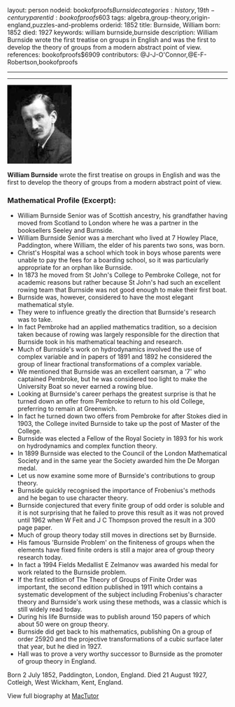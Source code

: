 layout: person
nodeid: bookofproofs$Burnside
categories: history,19th-century
parentid: bookofproofs$603
tags: algebra,group-theory,origin-england,puzzles-and-problems
orderid: 1852
title: Burnside, William
born: 1852
died: 1927
keywords: william burnside,burnside
description: William Burnside wrote the first treatise on groups in English and was the first to develop the theory of groups from a modern abstract point of view.
references: bookofproofs$6909
contributors: @J-J-O'Connor,@E-F-Robertson,bookofproofs

---



---

![Burnside.jpg](https://github.com/bookofproofs/bookofproofs.github.io/blob/main/_sources/_assets/images/portraits/Burnside.jpg?raw=true)

**William Burnside** wrote the first treatise on groups in English and was the first to develop the theory of groups from a modern abstract point of view.

### Mathematical Profile (Excerpt):
* William Burnside Senior was of Scottish ancestry, his grandfather having moved from Scotland to London where he was a partner in the booksellers Seeley and Burnside.
* William Burnside Senior was a merchant who lived at 7 Howley Place, Paddington, where William, the elder of his parents two sons, was born.
* Christ's Hospital was a school which took in boys whose parents were unable to pay the fees for a boarding school, so it was particularly appropriate for an orphan like Burnside.
* In 1873 he moved from St John's College to Pembroke College, not for academic reasons but rather because St John's had such an excellent rowing team that Burnside was not good enough to make their first boat.
* Burnside was, however, considered to have the most elegant mathematical style.
* They were to influence greatly the direction that Burnside's research was to take.
* In fact Pembroke had an applied mathematics tradition, so a decision taken because of rowing was largely responsible for the direction that Burnside took in his mathematical teaching and research.
* Much of Burnside's work on hydrodynamics involved the use of complex variable and in papers of 1891 and 1892 he considered the group of linear fractional transformations of a complex variable.
* We mentioned that Burnside was an excellent oarsman, a '7' who captained Pembroke, but he was considered too light to make the University Boat so never earned a rowing blue.
* Looking at Burnside's career perhaps the greatest surprise is that he turned down an offer from Pembroke to return to his old College, preferring to remain at Greenwich.
* In fact he turned down two offers from Pembroke for after Stokes died in 1903, the College invited Burnside to take up the post of Master of the College.
* Burnside was elected a Fellow of the Royal Society in 1893 for his work on hydrodynamics and complex function theory.
* In 1899 Burnside was elected to the Council of the London Mathematical Society and in the same year the Society awarded him the De Morgan medal.
* Let us now examine some more of Burnside's contributions to group theory.
* Burnside quickly recognised the importance of Frobenius's methods and he began to use character theory.
* Burnside conjectured that every finite group of odd order is soluble and it is not surprising that he failed to prove this result as it was not proved until 1962 when W Feit and J C Thompson proved the result in a 300 page paper.
* Much of group theory today still moves in directions set by Burnside.
* His famous 'Burnside Problem' on the finiteness of groups when the elements have fixed finite orders is still a major area of group theory research today.
* In fact a 1994 Fields Medallist E Zelmanov was awarded his medal for work related to the Burnside problem.
* If the first edition of The Theory of Groups of Finite Order was important, the second edition published in 1911 which contains a systematic development of the subject including Frobenius's character theory and Burnside's work using these methods, was a classic which is still widely read today.
* During his life Burnside was to publish around 150 papers of which about 50 were on group theory.
* Burnside did get back to his mathematics, publishing On a group of order 25920 and the projective transformations of a cubic surface later that year, but he died in 1927.
* Hall was to prove a very worthy successor to Burnside as the promoter of group theory in England.

Born 2 July 1852, Paddington, London, England. Died 21 August 1927, Cotleigh, West Wickham, Kent, England.

View full biography at [MacTutor](https://mathshistory.st-andrews.ac.uk/Biographies/Burnside/)
